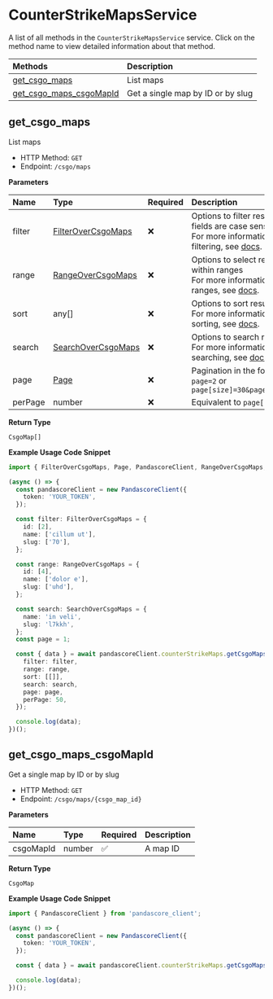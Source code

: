 # CounterStrikeMapsService

A list of all methods in the `CounterStrikeMapsService` service. Click on the method name to view detailed information about that method.

| Methods                                             | Description                       |
| :-------------------------------------------------- | :-------------------------------- |
| [get_csgo_maps](#get_csgo_maps)                     | List maps                         |
| [get_csgo_maps_csgoMapId](#get_csgo_maps_csgomapid) | Get a single map by ID or by slug |

## get_csgo_maps

List maps

- HTTP Method: `GET`
- Endpoint: `/csgo/maps`

**Parameters**

| Name    | Type                                                  | Required | Description                                                                                                                                         |
| :------ | :---------------------------------------------------- | :------- | :-------------------------------------------------------------------------------------------------------------------------------------------------- |
| filter  | [FilterOverCsgoMaps](../models/FilterOverCsgoMaps.md) | ❌       | Options to filter results. String fields are case sensitive <br/>For more information on filtering, see [docs](/docs/filtering-and-sorting#filter). |
| range   | [RangeOverCsgoMaps](../models/RangeOverCsgoMaps.md)   | ❌       | Options to select results within ranges <br/>For more information on ranges, see [docs](/docs/filtering-and-sorting#range).                         |
| sort    | any[]                                                 | ❌       | Options to sort results <br/>For more information on sorting, see [docs](/docs/filtering-and-sorting#sort).                                         |
| search  | [SearchOverCsgoMaps](../models/SearchOverCsgoMaps.md) | ❌       | Options to search results <br/>For more information on searching, see [docs](/docs/filtering-and-sorting#search).                                   |
| page    | [Page](../models/Page.md)                             | ❌       | Pagination in the form of `page=2` or `page[size]=30&page[number]=2`                                                                                |
| perPage | number                                                | ❌       | Equivalent to `page[size]`                                                                                                                          |

**Return Type**

`CsgoMap[]`

**Example Usage Code Snippet**

```typescript
import { FilterOverCsgoMaps, Page, PandascoreClient, RangeOverCsgoMaps, SearchOverCsgoMaps } from 'pandascore_client';

(async () => {
  const pandascoreClient = new PandascoreClient({
    token: 'YOUR_TOKEN',
  });

  const filter: FilterOverCsgoMaps = {
    id: [2],
    name: ['cillum ut'],
    slug: ['70'],
  };

  const range: RangeOverCsgoMaps = {
    id: [4],
    name: ['dolor e'],
    slug: ['uhd'],
  };

  const search: SearchOverCsgoMaps = {
    name: 'in veli',
    slug: 'l7kkh',
  };
  const page = 1;

  const { data } = await pandascoreClient.counterStrikeMaps.getCsgoMaps({
    filter: filter,
    range: range,
    sort: [[]],
    search: search,
    page: page,
    perPage: 50,
  });

  console.log(data);
})();
```

## get_csgo_maps_csgoMapId

Get a single map by ID or by slug

- HTTP Method: `GET`
- Endpoint: `/csgo/maps/{csgo_map_id}`

**Parameters**

| Name      | Type   | Required | Description |
| :-------- | :----- | :------- | :---------- |
| csgoMapId | number | ✅       | A map ID    |

**Return Type**

`CsgoMap`

**Example Usage Code Snippet**

```typescript
import { PandascoreClient } from 'pandascore_client';

(async () => {
  const pandascoreClient = new PandascoreClient({
    token: 'YOUR_TOKEN',
  });

  const { data } = await pandascoreClient.counterStrikeMaps.getCsgoMapsCsgoMapId(1);

  console.log(data);
})();
```

<!-- This file was generated by liblab | https://liblab.com/ -->
